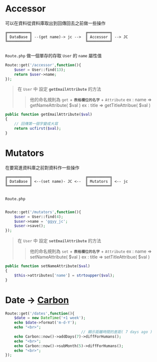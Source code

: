 # Accessor

可以在資料從資料庫取出到回傳回去之前做一些操作

```
╔══════════╗                        ╔══════════╗
║ DataBase ║ --(get name)-> jc -->  ║ Accessor ║ --> JC 
╚══════════╝                        ╚══════════╝
	

```

`Route.php` 做一個單存的存取 `User` 的 `name` 屬性值

```php
Route::get('/accessor',function(){
	$user = User::find(13);
	return $user->name;
});

```

> 在 `User` 中 設定 **`getEmailAttribute`** 的方法
> > 他的命名規則為 `get` + **`表格欄位的名字`** + `Attribute`
> > ex : name  => getNameAttribute( $val )
> > ex : title => getTitleAttribue( $val )

```php
public function getEmailAttribute($val)
{
	// 回傳第一個字變成大寫
	return ucfirst($val);
}

```

# Mutators
在要寫進資料庫之前對資料作一些操作
```
╔══════════╗                        ╔══════════╗
║ DataBase ║ <--(set name)- JC <--  ║ Mutators ║ <-- jc 
╚══════════╝                        ╚══════════╝
	

```

`Route.php`

```php

Route::get('/mutators',function(){
	$user = User::find(4);
	$user->name = 'ggyy_jc';
	$user->save();
});

```
> 在 `User` 中 設定 **`setEmailAttribute`** 的方法
> > 他的命名規則為 `set` + **`表格欄位的名字`** + `Attribute`
> > ex : name  => setNameAttribute( $val )
> > ex : title => setTitleAttribue( $val )

```php
public function setNameAttribute($val)
{
	$this->attributes['name'] = strtoupper($val);
}

```




# Date -> [Carbon](http://carbon.nesbot.com/docs/)
```php
Route::get('/dates',function(){
	$date = new DateTime('+1 week');
	echo $date->format('m-d-Y');
	echo "<br>";
						          // 顯示距離時間的差距( 7 days ago )
	echo Carbon::now()->addDays(7)->diffForHumans();
	echo "<br>";
	echo Carbon::now()->subMonth(5)->diffForHumans();
	echo "<br>";
});
```



